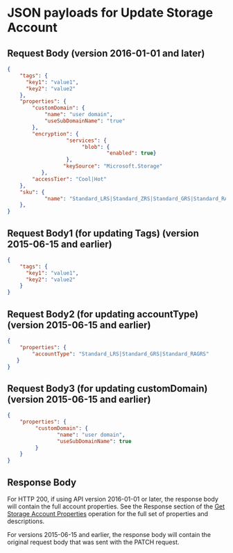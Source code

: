 # JSON payloads for Update Storage Account

## Request Body (version 2016-01-01 and later)

```json
{
    "tags": {
      "key1": "value1", 
      "key2": "value2"
    },
    "properties": {
        "customDomain": {
            "name": "user domain",
            "useSubDomainName": "true"
        },
        "encryption": {
	               "services": {
                        "blob": {
                                "enabled": true}
            	   },
	              "keySource": "Microsoft.Storage"
	       },
        "accessTier": "Cool|Hot"
    },
    "sku": {
            "name": "Standard_LRS|Standard_ZRS|Standard_GRS|Standard_RAGRS|Premium_LRS"
    },
}
```

## Request Body1 (for updating Tags) (version 2015-06-15 and earlier)

```json
{
    "tags": {
      "key1": "value1", 
      "key2": "value2"
    }
}
```

## Request Body2 (for updating accountType) (version 2015-06-15 and earlier)

```json
{    
    "properties": {
        "accountType": "Standard_LRS|Standard_GRS|Standard_RAGRS" 
   }
}
```

## Request Body3 (for updating customDomain) (version 2015-06-15 and earlier)

```json
{    
    "properties": { 
         "customDomain": {
                "name": "user domain",
                "useSubDomainName": true
         }
    }
}
```

## Response Body

For HTTP 200, if using API version 2016-01-01 or later, the response body will contain the full account properties. See the Response section of the [Get Storage Account Properties](../../docs-ref-autogen/storagerp/storageaccounts.json#StorageAccounts_GetProperties) operation for the full set of properties and descriptions. 

For versions 2015-06-15 and earlier, the response body will contain the original request body that was sent with the PATCH request.

